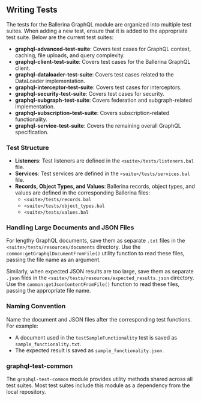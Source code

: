## Writing Tests

The tests for the Ballerina GraphQL module are organized into multiple test suites. When adding a new test, ensure that it is added to the appropriate test suite. Below are the current test suites:

- **graphql-advanced-test-suite**: Covers test cases for GraphQL context, caching, file uploads, and query complexity.
- **graphql-client-test-suite**: Covers test cases for the Ballerina GraphQL client.
- **graphql-dataloader-test-suite**: Covers test cases related to the DataLoader implementation.
- **graphql-interceptor-test-suite**: Covers test cases for interceptors.
- **graphql-security-test-suite**: Covers test cases for security.
- **graphql-subgraph-test-suite**: Covers federation and subgraph-related implementation.
- **graphql-subscription-test-suite**: Covers subscription-related functionality.
- **graphql-service-test-suite**: Covers the remaining overall GraphQL specification.

### Test Structure

- **Listeners**: Test listeners are defined in the `<suite>/tests/listeners.bal` file.
- **Services**: Test services are defined in the `<suite>/tests/services.bal` file.
- **Records, Object Types, and Values**: Ballerina records, object types, and values are defined in the corresponding Ballerina files:
  - `<suite>/tests/records.bal`
  - `<suite>/tests/object_types.bal`
  - `<suite>/tests/values.bal`

### Handling Large Documents and JSON Files

For lengthy GraphQL documents, save them as separate `.txt` files in the `<suite>/tests/resources/documents` directory. Use the `common:getGraphqlDocumentFromFile()` utility function to read these files, passing the file name as an argument.

Similarly, when expected JSON results are too large, save them as separate `.json` files in the `<suite>/tests/resources/expected_results.json` directory. Use the `common:getJsonContentFromFile()` function to read these files, passing the appropriate file name.

### Naming Convention

Name the document and JSON files after the corresponding test functions. For example:

- A document used in the `testSampleFunctionality` test is saved as `sample_functionality.txt`.
- The expected result is saved as `sample_functionality.json`.

### graphql-test-common

The `graphql-test-common` module provides utility methods shared across all test suites. Most test suites include this module as a dependency from the local repository.
